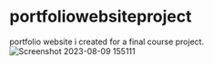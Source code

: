 # portfoliowebsiteproject
portfolio website i created for a final course project.
![Screenshot 2023-08-09 155111](https://github.com/codingwolf11/portfoliowebsiteproject/assets/133812892/10c5206b-0088-48d7-b3ee-3411f871af2e)
